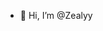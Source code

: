- 👋 Hi, I’m @Zealyy

<!---
Zealyy/Zealyy is a ✨ special ✨ repository because its `README.md` (this file) appears on your GitHub profile.
You can click the Preview link to take a look at your changes.
--->
